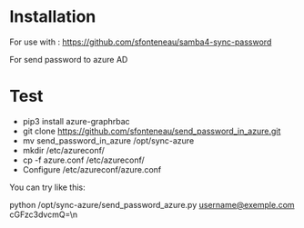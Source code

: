 Installation
========================

For use with : https://github.com/sfonteneau/samba4-sync-password

For send password to azure AD


Test
=====
 - pip3 install azure-graphrbac
 - git clone https://github.com/sfonteneau/send_password_in_azure.git
 - mv send_password_in_azure /opt/sync-azure
 - mkdir /etc/azureconf/
 - cp -f azure.conf /etc/azureconf/
 - Configure /etc/azureconf/azure.conf

You can try like this:

python /opt/sync-azure/send_password_azure.py username@exemple.com cGFzc3dvcmQ=\n
